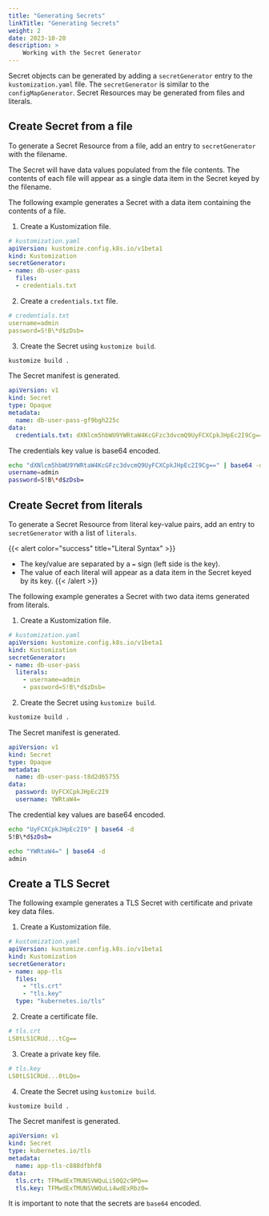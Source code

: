```yaml
---
title: "Generating Secrets"
linkTitle: "Generating Secrets"
weight: 2
date: 2023-10-20
description: >
    Working with the Secret Generator
---
```


Secret objects can be generated by adding a `secretGenerator` entry to the `kustomization.yaml` file. The `secretGenerator` is similar to the `configMapGenerator`. Secret Resources may be generated from files and literals.

## Create Secret from a file

To generate a Secret Resource from a file, add an entry to `secretGenerator` with the filename.

The Secret will have data values populated from the file contents. The contents of each file will appear as a single data item in the Secret keyed by the filename.

The following example generates a Secret with a data item containing the contents of a file.

1. Create a Kustomization file.
```yaml
# kustomization.yaml
apiVersion: kustomize.config.k8s.io/v1beta1
kind: Kustomization
secretGenerator:
- name: db-user-pass
  files:
  - credentials.txt
```

2. Create a `credentials.txt` file.
```yaml
# credentials.txt
username=admin
password=S!B\*d$zDsb=
```

3. Create the Secret using `kustomize build`.
```bash
kustomize build .
```

The Secret manifest is generated.
```yaml
apiVersion: v1
kind: Secret
type: Opaque
metadata:
  name: db-user-pass-gf9bgh225c
data:
  credentials.txt: dXNlcm5hbWU9YWRtaW4KcGFzc3dvcmQ9UyFCXCpkJHpEc2I9Cg==
```

The credentials key value is base64 encoded.
```bash
echo "dXNlcm5hbWU9YWRtaW4KcGFzc3dvcmQ9UyFCXCpkJHpEc2I9Cg==" | base64 -d
username=admin
password=S!B\*d$zDsb=
```

## Create Secret from literals

To generate a Secret Resource from literal key-value pairs, add an entry to `secretGenerator` with a
list of `literals`.

{{< alert color="success" title="Literal Syntax" >}}
- The key/value are separated by a `=` sign (left side is the key).
- The value of each literal will appear as a data item in the Secret keyed by its key.
{{< /alert >}}

The following example generates a Secret with two data items generated from literals.

1. Create a Kustomization file.
```yaml
# kustomization.yaml
apiVersion: kustomize.config.k8s.io/v1beta1
kind: Kustomization
secretGenerator:
- name: db-user-pass
  literals:
    - username=admin
    - password=S!B\*d$zDsb=
```

2. Create the Secret using `kustomize build`.
```bash
kustomize build .
```

The Secret manifest is generated.
```yaml
apiVersion: v1
kind: Secret
type: Opaque
metadata:
  name: db-user-pass-t8d2d65755
data:
  password: UyFCXCpkJHpEc2I9
  username: YWRtaW4=
```

The credential key values are base64 encoded.
```bash
echo "UyFCXCpkJHpEc2I9" | base64 -d
S!B\*d$zDsb=

echo "YWRtaW4=" | base64 -d
admin
```

## Create a TLS Secret

The following example generates a TLS Secret with certificate and private key data files.

1. Create a Kustomization file.
```yaml
# kustomization.yaml
apiVersion: kustomize.config.k8s.io/v1beta1
kind: Kustomization
secretGenerator:
- name: app-tls
  files:
    - "tls.crt"
    - "tls.key"
  type: "kubernetes.io/tls"
```

2. Create a certificate file.
```yaml
# tls.crt
LS0tLS1CRUd...tCg==
```

3. Create a private key file.
```yaml
# tls.key
LS0tLS1CRUd...0tLQo=
```

4. Create the Secret using `kustomize build`.
```bash
kustomize build .
```

The Secret manifest is generated.
```yaml
apiVersion: v1
kind: Secret
type: kubernetes.io/tls
metadata:
  name: app-tls-c888dfbhf8
data:
  tls.crt: TFMwdExTMUNSVWQuLi50Q2c9PQ==
  tls.key: TFMwdExTMUNSVWQuLi4wdExRbz0=
```

It is important to note that the secrets are `base64` encoded.
